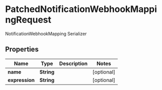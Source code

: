 

# PatchedNotificationWebhookMappingRequest

NotificationWebhookMapping Serializer

## Properties

| Name | Type | Description | Notes |
|------------ | ------------- | ------------- | -------------|
|**name** | **String** |  |  [optional] |
|**expression** | **String** |  |  [optional] |



